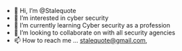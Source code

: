 - 👋 Hi, I’m @Stalequote 
- 👀 I’m interested in cyber security
- 🌱 I’m currently learning Cyber security as a profession 
- 💞️ I’m looking to collaborate on with all security agencies
- 📫 How to reach me ... stalequote@gmail.com,

<!---
Stalequote/Stalequote is a ✨ special ✨ repository because its `README.md` (this file) appears on your GitHub profile.
You can click the Preview link to take a look at your changes.
--->
